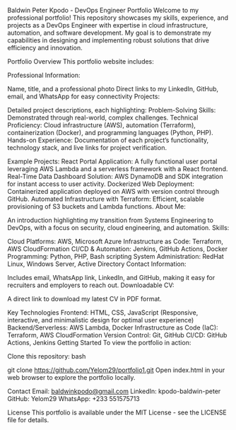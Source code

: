 Baldwin Peter Kpodo - DevOps Engineer Portfolio
Welcome to my professional portfolio! This repository showcases my skills, experience, and projects as a DevOps Engineer with expertise in cloud infrastructure, automation, and software development. My goal is to demonstrate my capabilities in designing and implementing robust solutions that drive efficiency and innovation.

Portfolio Overview
This portfolio website includes:

Professional Information:

Name, title, and a professional photo
Direct links to my LinkedIn, GitHub, email, and WhatsApp for easy connectivity
Projects:

Detailed project descriptions, each highlighting:
Problem-Solving Skills: Demonstrated through real-world, complex challenges.
Technical Proficiency: Cloud infrastructure (AWS), automation (Terraform), containerization (Docker), and programming languages (Python, PHP).
Hands-on Experience: Documentation of each project’s functionality, technology stack, and live links for project verification.

Example Projects:
React Portal Application: A fully functional user portal leveraging AWS Lambda and a serverless framework with a React frontend.
Real-Time Data Dashboard Solution: AWS DynamoDB and SDK integration for instant access to user activity.
Dockerized Web Deployment: Containerized application deployed on AWS with version control through GitHub.
Automated Infrastructure with Terraform: Efficient, scalable provisioning of S3 buckets and Lambda functions.
About Me:

An introduction highlighting my transition from Systems Engineering to DevOps, with a focus on security, cloud engineering, and automation.
Skills:

Cloud Platforms: AWS, Microsoft Azure
Infrastructure as Code: Terraform, AWS CloudFormation
CI/CD & Automation: Jenkins, GitHub Actions, Docker
Programming: Python, PHP, Bash scripting
System Administration: RedHat Linux, Windows Server, Active Directory
Contact Information:

Includes email, WhatsApp link, LinkedIn, and GitHub, making it easy for recruiters and employers to reach out.
Downloadable CV:

A direct link to download my latest CV in PDF format.

Key Technologies
Frontend: HTML, CSS, JavaScript (Responsive, interactive, and minimalistic design for optimal user experience)
Backend/Serverless: AWS Lambda, Docker
Infrastructure as Code (IaC): Terraform, AWS CloudFormation
Version Control: Git, GitHub
CI/CD: GitHub Actions, Jenkins
Getting Started
To view the portfolio in action:

Clone this repository:
bash

git clone https://github.com/Yelom29/portfolio1.git
Open index.html in your web browser to explore the portfolio locally.

Contact
Email: baldwinkpodo@gmail.com
LinkedIn: kpodo-baldwin-peter
GitHub: Yelom29
WhatsApp: +233 551575713

License
This portfolio is available under the MIT License - see the LICENSE file for details.